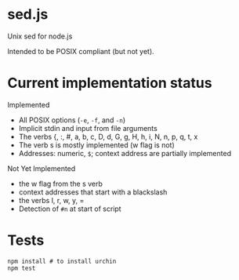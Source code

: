 # sed.js

Unix sed for node.js

Intended to be POSIX compliant (but not yet).

# Current implementation status

Implemented
 * All POSIX options (`-e`, `-f`, and `-n`)
 * Implicit stdin and input from file arguments
 * The verbs {, :, #, a, b, c, D, d, G, g, H, h, i, N, n, p, q, t, x
 * The verb s is mostly implemented (w flag is not)
 * Addresses: numeric, `$`; context address are partially implemented

Not Yet Implemented
 * the w flag from the s verb
 * context addresses that start with a blackslash
 * the verbs l, r, w, y, =
 * Detection of `#n` at start of script

# Tests

    npm install # to install urchin
    npm test

